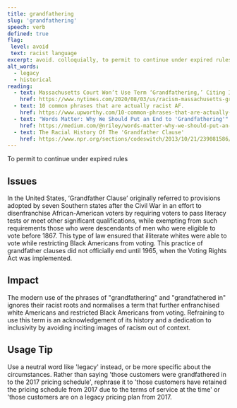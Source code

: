 ```yaml
---
title: grandfathering
slug: 'grandfathering'
speech: verb
defined: true
flag:
 level: avoid
 text: racist language
excerpt: avoid. colloquially, to permit to continue under expired rules; racist origins of Grandfather Clause
alt_words:
  - legacy
  - historical
reading:
  - text: Massachusetts Court Won’t Use Term ‘Grandfathering,’ Citing Its Racist Origins
    href: https://www.nytimes.com/2020/08/03/us/racism-massachusetts-grandfathering.html
  - text: 10 common phrases that are actually racist AF.
    href: https://www.upworthy.com/10-common-phrases-that-are-actually-racist-af
  - text: "Words Matter: Why We Should Put an End to 'Grandfathering'"
    href: https://medium.com/@nriley/words-matter-why-we-should-put-an-end-to-grandfathering-8b19efe08b6a
  - text: The Racial History Of The 'Grandfather Clause'
    href: https://www.npr.org/sections/codeswitch/2013/10/21/239081586/the-racial-history-of-the-grandfather-clause
---
```


To permit to continue under expired rules

## Issues

In the United States, ‘Grandfather Clause’ originally referred to provisions adopted by seven Southern states after the Civil War in an effort to disenfranchise African-American voters by requiring voters to pass literacy tests or meet other significant qualifications, while exempting from such requirements those who were descendants of men who were eligible to vote before 1867. This type of law ensured that illiterate whites were able to vote while restricting Black Americans from voting.  This practice of grandfather clauses did not officially end until 1965, when the Voting Rights Act was implemented.

## Impact

The modern use of the phrases of "grandfathering" and "grandfathered in" ignores their racist roots and normalises a term that further enfranchised white Americans and restricted Black Americans from voting.  Refraining to use this term is an acknowledgement of its history and a dedication to inclusivity by avoiding inciting images of racism out of context.

## Usage Tip

Use a neutral word like 'legacy' instead, or be more specific about the circumstances.  Rather than saying 'those customers were grandfathered in to the 2017 pricing schedule', rephrase it to 'those customers have retained the pricing schedule from 2017 due to the terms of service at the time' or 'those customers are on a legacy pricing plan from 2017.
